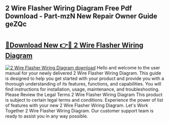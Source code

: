 ## 2 Wire Flasher Wiring Diagram Free Pdf Download - Part-mzN New Repair Owner Guide geZQc

# <h2><a href="http://dfur9fb.blite.top/?on=2+Wire+Flasher+Wiring+Diagram">🔗Download New 👉🔴 2 Wire Flasher Wiring Diagram</a></h2>

[![2 Wire Flasher Wiring Diagram download](https://i.imgur.com/lujVjoI.png)](http://dfur9fb.blite.top/?on=2+Wire+Flasher+Wiring+Diagram)
Hello and welcome to the user manual for your newly delivered 2 Wire Flasher Wiring Diagram. This guide is designed to help you get started with your product and provide you with a thorough understanding of its features, functions, and capabilities. You will find instructions for installation, usage, maintenance, and troubleshooting. Please Review the Legal Terms 2 Wire Flasher Wiring Diagram This product is subject to certain legal terms and conditions. Experience the power of list of features with your new 2 Wire Flasher Wiring Diagram. Let's Work Together 2 Wire Flasher Wiring Diagram. Our customer support team is ready to assist you in any way possible.
